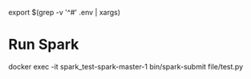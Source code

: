 export $(grep -v '^#' .env | xargs)

# Run Spark
docker exec -it spark_test-spark-master-1 bin/spark-submit file/test.py 